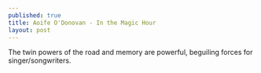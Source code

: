 ```yaml
---
published: true
title: Aoife O'Donovan - In the Magic Hour
layout: post
---
```

The twin powers of the road and memory are powerful, beguiling forces for singer/songwriters.